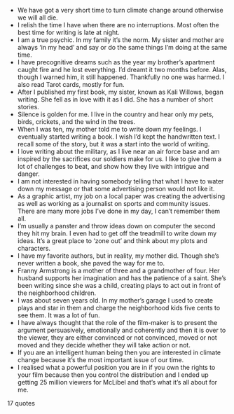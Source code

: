  - We have got a very short time to turn climate change around otherwise we will all die.
 - I relish the time I have when there are no interruptions. Most often the best time for writing is late at night.
 - I am a true psychic. In my family it’s the norm. My sister and mother are always ‘in my head’ and say or do the same things I’m doing at the same time.
 - I have precognitive dreams such as the year my brother’s apartment caught fire and he lost everything. I’d dreamt it two months before. Alas, though I warned him, it still happened. Thankfully no one was harmed. I also read Tarot cards, mostly for fun.
 - After I published my first book, my sister, known as Kali Willows, began writing. She fell as in love with it as I did. She has a number of short stories.
 - Silence is golden for me. I live in the country and hear only my pets, birds, crickets, and the wind in the trees.
 - When I was ten, my mother told me to write down my feelings. I eventually started writing a book. I wish I’d kept the handwritten text. I recall some of the story, but it was a start into the world of writing.
 - I love writing about the military, as I live near an air force base and am inspired by the sacrifices our soldiers make for us. I like to give them a lot of challenges to beat, and show how they live with intrigue and danger.
 - I am not interested in having somebody telling that what I have to water down my message or that some advertising person would not like it.
 - As a graphic artist, my job on a local paper was creating the advertising as well as working as a journalist on sports and community issues. There are many more jobs I’ve done in my day, I can’t remember them all.
 - I’m usually a panster and throw ideas down on computer the second they hit my brain. I even had to get off the treadmill to write down my ideas. It’s a great place to ‘zone out’ and think about my plots and characters.
 - I have my favorite authors, but in reality, my mother did. Though she’s never written a book, she paved the way for me to.
 - Franny Armstrong is a mother of three and a grandmother of four. Her husband supports her imagination and has the patience of a saint. She’s been writing since she was a child, creating plays to act out in front of the neighborhood children.
 - I was about seven years old. In my mother’s garage I used to create plays and star in them and charge the neighborhood kids five cents to see them. It was a lot of fun.
 - I have always thought that the role of the film-maker is to present the argument persuasively, emotionally and coherently and then it is over to the viewer, they are either convinced or not convinced, moved or not moved and they decide whether they will take action or not.
 - If you are an intelligent human being then you are interested in climate change because it’s the most important issue of our time.
 - I realised what a powerful position you are in if you own the rights to your film because then you control the distribution and I ended up getting 25 million viewers for McLibel and that’s what it’s all about for me.

17 quotes